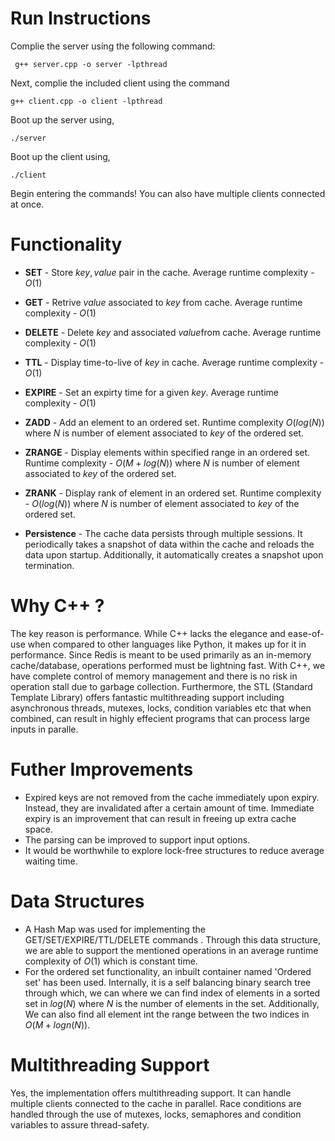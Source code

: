 # Run Instructions
Complie the server using the following command:
```
 g++ server.cpp -o server -lpthread
```

Next, complie the included client using the command
```
g++ client.cpp -o client -lpthread
```
Boot up the server using,
```
./server
```
Boot up the client using,
```
./client
```
Begin entering the commands! You can also have multiple clients connected at once.
# Functionality

- **SET** - Store ${key,value}$ pair in the cache. Average runtime complexity - $O(1)$
- **GET**  - Retrive $value$ associated to $key$ from cache. Average runtime complexity - $O(1)$ 
- **DELETE** - Delete $key$ and associated $value$from cache. Average runtime complexity - $O(1)$ 
- **TTL** -  Display time-to-live of $key$ in cache. Average runtime complexity - $O(1)$ 
- **EXPIRE** - Set an expirty time for a given $key$. Average runtime complexity - $O(1)$ 
- **ZADD** -  Add an element to an ordered set. Runtime complexity $O(log(N))$  where $N$ is number of element associated to  $key$ of the ordered set.
- **ZRANGE** - Display elements within specified range in an ordered set. Runtime complexity - $O(M+log(N))$ where $N$ is number of element associated to  $key$ of the ordered set.
- **ZRANK** - Display rank of element in an ordered set.  Runtime complexity -  $O(log(N))$ where $N$ is number of element associated to  $key$ of the ordered set.


- **Persistence** - The cache data persists through multiple sessions. It periodically takes a snapshot of data within the cache and reloads the data upon startup. Additionally, it automatically creates a snapshot upon termination.


# Why C++ ?

The key reason is performance. While C++ lacks the elegance and ease-of-use when compared to other languages like Python, it makes up for it in performance.
Since Redis is meant to be used primarily as an in-memory cache/database, operations performed must be lightning fast. With C++, we have complete control of memory management and there is no risk in operation stall due to garbage collection. 
Furthermore, the STL (Standard Template Library) offers fantastic multithreading support including asynchronous threads, mutexes, locks, condition variables etc that when combined, can result in highly effecient programs that can process large inputs in paralle.

# Futher Improvements

- Expired keys are not removed from the cache immediately upon expiry. Instead, they are invalidated after a certain amount of time. Immediate expiry is an improvement that can result in freeing up extra cache space.
- The parsing can be improved to support input options.
- It would be worthwhile to explore lock-free structures to reduce average waiting time.

# Data Structures

- A Hash Map was used for implementing the GET/SET/EXPIRE/TTL/DELETE commands . Through this data structure, we are able to support the mentioned operations in an average runtime complexity of $O(1)$ which is constant time.
- For the ordered set functionality, an inbuilt container named 'Ordered set' has been used. Internally, it is a self balancing binary search tree through which, we can where we can find index of elements in a sorted set in $log(N)$ where $N$ is the number of elements in the set. Additionally, We can also find all element int the range between the two indices in $O(M+logn(N))$.


# Multithreading Support

Yes, the implementation offers multithreading support. 
It can handle multiple clients connected to the cache in parallel. Race conditions are handled through the use of mutexes, locks, semaphores and condition variables to assure thread-safety.
